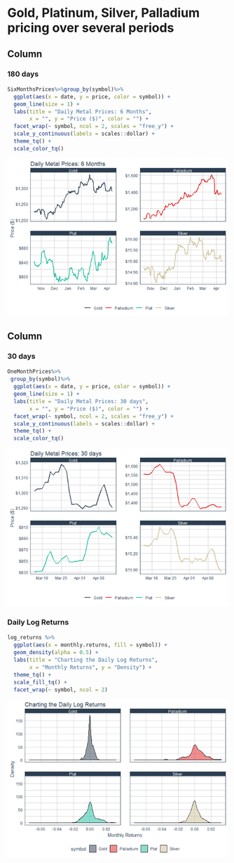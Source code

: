 Gold, Platinum, Silver, Palladium pricing over several periods
================

Column
------

### 180 days

``` r
SixMonthsPrices%>%group_by(symbol)%>%
  ggplot(aes(x = date, y = price, color = symbol)) +
  geom_line(size = 1) +
  labs(title = "Daily Metal Prices: 6 Months",
       x = "", y = "Price ($)", color = "") +
  facet_wrap(~ symbol, ncol = 2, scales = "free_y") +
  scale_y_continuous(labels = scales::dollar) +
  theme_tq() + 
  scale_color_tq()
```

![](MetalPriceDashboard_files/figure-markdown_github/unnamed-chunk-1-1.png)

Column
------

### 30 days

``` r
OneMonthPrices%>%
 group_by(symbol)%>%
  ggplot(aes(x = date, y = price, color = symbol)) +
  geom_line(size = 1) +
  labs(title = "Daily Metal Prices: 30 days",
       x = "", y = "Price ($)", color = "") +
  facet_wrap(~ symbol, ncol = 2, scales = "free_y") +
  scale_y_continuous(labels = scales::dollar) +
  theme_tq() + 
  scale_color_tq()
```

![](MetalPriceDashboard_files/figure-markdown_github/unnamed-chunk-2-1.png)

### Daily Log Returns

``` r
log_returns %>%
  ggplot(aes(x = monthly.returns, fill = symbol)) +
  geom_density(alpha = 0.5) +
  labs(title = "Charting the Daily Log Returns",
       x = "Monthly Returns", y = "Density") +
  theme_tq() +
  scale_fill_tq() + 
  facet_wrap(~ symbol, ncol = 2)
```

![](MetalPriceDashboard_files/figure-markdown_github/unnamed-chunk-3-1.png)
